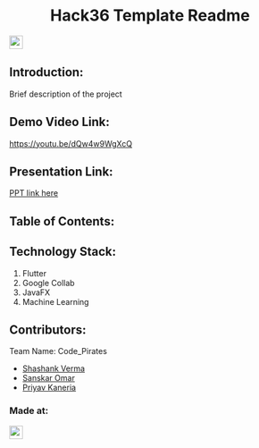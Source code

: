 <h1 align="center">Hack36 Template Readme</h1>
<p align="center">
</p>

<a href="https://hack36.com"> <img src="https://i.postimg.cc/HnNN23zD/built-at-hack36.png" height=24px> </a>


## Introduction:
  Brief description of the project
  
## Demo Video Link:
  <a href="https://youtu.be/dQw4w9WgXcQ">https://youtu.be/dQw4w9WgXcQ</a>
  
## Presentation Link:
  <a href="https://bit.ly/hack36_24_ppt"> PPT link here </a>
  
  
## Table of Contents:

## Technology Stack:
  1) Flutter
  2) Google Collab
  3) JavaFX
  4) Machine Learning
  

## Contributors:

Team Name: Code_Pirates

* [Shashank Verma](https://github.com/shank03)
* [Sanskar Omar](https://github.com/sanskaromar)
* [Priyav Kaneria](https://github.com/priyavkaneria)


### Made at:
<a href="https://hack36.com"> <img src="https://i.postimg.cc/HnNN23zD/built-at-hack36.png" height=24px> </a>
